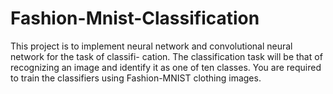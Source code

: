 # Fashion-Mnist-Classification
This project is to implement neural network and convolutional neural network for the task of classifi- cation. The classification task will be that of recognizing an image and identify it as one of ten classes. You are required to train the classifiers using Fashion-MNIST clothing images.
